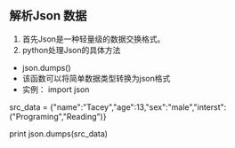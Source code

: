 ## 解析Json 数据
1. 首先Json是一种轻量级的数据交换格式。
2. python处理Json的具体方法
* json.dumps()
* 该函数可以将简单数据类型转换为json格式
* 实例：
import json

src_data = {"name":"Tacey","age":13,"sex":"male","interst":("Programing","Reading")}

print json.dumps(src_data)
